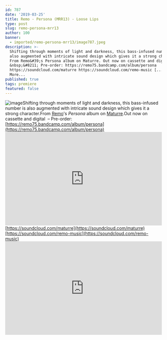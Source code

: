 ```yaml
---
id: 787
date: '2019-03-25'
title: Remo - Persona (MRR13) - Loose Lips
type: post
slug: remo-persona-mrr13
author: 100
banner:
  - imported/remo-persona-mrr13/image787.jpeg
description: >-
  Shifting through moments of light and darkness, this bass-infused number is
  also augmented with intricate sound design which gives it a strong character.
  From Remo&#39;s Persona album on Maturre. Out now on cassette and digital
  &nbsp;&#8211; Pre-order: https://remo75.bandcamp.com/album/persona
  https://soundcloud.com/maturre https://soundcloud.com/remo-music [...]Read
  More...
published: true
tags: premiere
featured: false
---
```

![image](../imported/remo-persona-mrr13/image787.jpeg)Shifting through moments of light and darkness, this bass-infused number is also augmented with intricate sound design which gives it a strong character.From [Remo](https://www.discogs.com/artist/366422-Remo)'s _Persona_ album on [Maturre](https://www.residentadvisor.net/record-label.aspx?id=15337).Out now on cassette and digital  – Pre-order: [](https://remo75.bandcamp.com/album/persona)[https://remo75.bandcamp.com/album/persona](https://remo75.bandcamp.com/album/persona)<iframe width='100%' height='300' scrolling='no' frameborder='no' allow='autoplay' src='https://w.soundcloud.com/player/?url=https%3A//api.soundcloud.com/tracks/595678548&color=%23ff5500&auto_play=false&hide_related=false&show_comments=true&show_user=true&show_reposts=false&show_teaser=true'></iframe>[https://soundcloud.com/maturre](https://soundcloud.com/maturre)[https://soundcloud.com/remo-music](https://soundcloud.com/remo-music)<iframe width='100%' height='300' scrolling='no' frameborder='no' allow='autoplay' src='https://www.youtube.com/embed/MbWIux48E8c'></iframe>